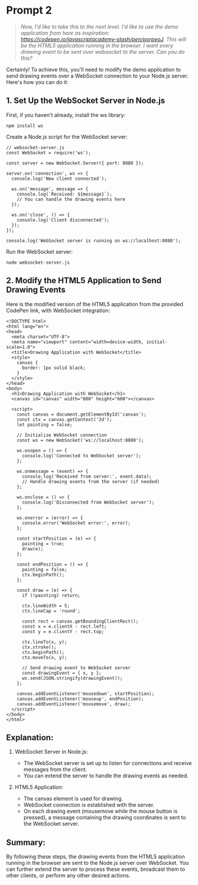 # Prompt 2

> _Now, I'd like to take this to the next level. I'd like to use the demo application from here as inspiration: https://codepen.io/javascriptacademy-stash/pen/porpeoJ. This will be the HTML5 application running in the browser. I want every drawing event to be sent over websocket to the server. Can you do this?_


Certainly! To achieve this, you'll need to modify the demo application to send drawing events over a WebSocket connection to your Node.js server. Here's how you can do it:

## 1. Set Up the WebSocket Server in Node.js

First, if you haven't already, install the ws library:

```
npm install ws
```

Create a Node.js script for the WebSocket server:

```
// websocket-server.js
const WebSocket = require('ws');

const server = new WebSocket.Server({ port: 8080 });

server.on('connection', ws => {
  console.log('New client connected');

  ws.on('message', message => {
    console.log(`Received: ${message}`);
    // You can handle the drawing events here
  });

  ws.on('close', () => {
    console.log('Client disconnected');
  });
});

console.log('WebSocket server is running on ws://localhost:8080');
```

Run the WebSocket server:

```
node websocket-server.js
```

## 2. Modify the HTML5 Application to Send Drawing Events

Here is the modified version of the HTML5 application from the provided CodePen link, with WebSocket integration:

```
<!DOCTYPE html>
<html lang="en">
<head>
  <meta charset="UTF-8">
  <meta name="viewport" content="width=device-width, initial-scale=1.0">
  <title>Drawing Application with WebSocket</title>
  <style>
    canvas {
      border: 1px solid black;
    }
  </style>
</head>
<body>
  <h1>Drawing Application with WebSocket</h1>
  <canvas id="canvas" width="800" height="600"></canvas>

  <script>
    const canvas = document.getElementById('canvas');
    const ctx = canvas.getContext('2d');
    let painting = false;

    // Initialize WebSocket connection
    const ws = new WebSocket('ws://localhost:8080');

    ws.onopen = () => {
      console.log('Connected to WebSocket server');
    };

    ws.onmessage = (event) => {
      console.log('Received from server:', event.data);
      // Handle drawing events from the server (if needed)
    };

    ws.onclose = () => {
      console.log('Disconnected from WebSocket server');
    };

    ws.onerror = (error) => {
      console.error('WebSocket error:', error);
    };

    const startPosition = (e) => {
      painting = true;
      draw(e);
    };

    const endPosition = () => {
      painting = false;
      ctx.beginPath();
    };

    const draw = (e) => {
      if (!painting) return;

      ctx.lineWidth = 5;
      ctx.lineCap = 'round';

      const rect = canvas.getBoundingClientRect();
      const x = e.clientX - rect.left;
      const y = e.clientY - rect.top;

      ctx.lineTo(x, y);
      ctx.stroke();
      ctx.beginPath();
      ctx.moveTo(x, y);

      // Send drawing event to WebSocket server
      const drawingEvent = { x, y };
      ws.send(JSON.stringify(drawingEvent));
    };

    canvas.addEventListener('mousedown', startPosition);
    canvas.addEventListener('mouseup', endPosition);
    canvas.addEventListener('mousemove', draw);
  </script>
</body>
</html>
```

## Explanation:
1. WebSocket Server in Node.js:
    - The WebSocket server is set up to listen for connections and receive messages from the client.
    - You can extend the server to handle the drawing events as needed.

2. HTML5 Application:
    - The canvas element is used for drawing.
    - WebSocket connection is established with the server.
    - On each drawing event (mousemove while the mouse button is pressed), a message containing the drawing coordinates is sent to the WebSocket server.

## Summary:
By following these steps, the drawing events from the HTML5 application running in the browser are sent to the Node.js server over WebSocket. You can further extend the server to process these events, broadcast them to other clients, or perform any other desired actions.